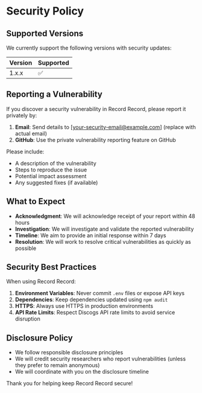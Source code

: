 # Security Policy

## Supported Versions

We currently support the following versions with security updates:

| Version | Supported          |
| ------- | ------------------ |
| 1.x.x   | :white_check_mark: |

## Reporting a Vulnerability

If you discover a security vulnerability in Record Record, please report it privately by:

1. **Email**: Send details to [your-security-email@example.com] (replace with actual email)
2. **GitHub**: Use the private vulnerability reporting feature on GitHub

Please include:

- A description of the vulnerability
- Steps to reproduce the issue
- Potential impact assessment
- Any suggested fixes (if available)

## What to Expect

- **Acknowledgment**: We will acknowledge receipt of your report within 48 hours
- **Investigation**: We will investigate and validate the reported vulnerability
- **Timeline**: We aim to provide an initial response within 7 days
- **Resolution**: We will work to resolve critical vulnerabilities as quickly as possible

## Security Best Practices

When using Record Record:

1. **Environment Variables**: Never commit `.env` files or expose API keys
2. **Dependencies**: Keep dependencies updated using `npm audit`
3. **HTTPS**: Always use HTTPS in production environments
4. **API Rate Limits**: Respect Discogs API rate limits to avoid service disruption

## Disclosure Policy

- We follow responsible disclosure principles
- We will credit security researchers who report vulnerabilities (unless they prefer to remain anonymous)
- We will coordinate with you on the disclosure timeline

Thank you for helping keep Record Record secure!

